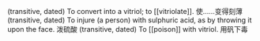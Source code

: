 (transitive, dated) To convert into a vitriol; to [[vitriolate]]. 使……变得刻薄
(transitive, dated) To injure (a person) with sulphuric acid, as by throwing it upon the face. 泼硫酸
(transitive, dated) To [[poison]] with vitriol. 用矾下毒